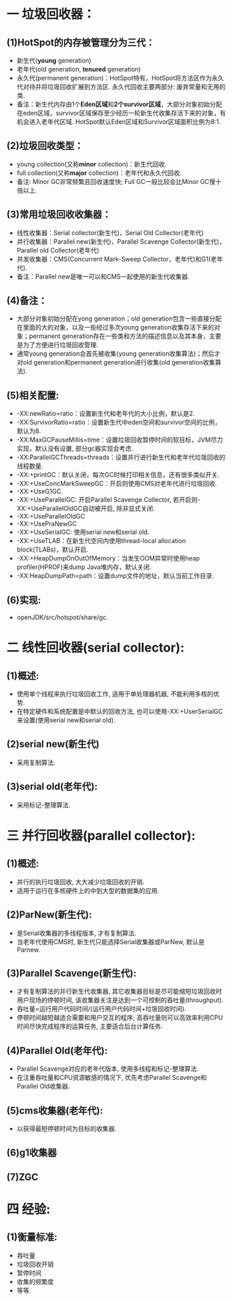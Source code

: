 # 一 垃圾回收器：
## (1)HotSpot的内存被管理分为三代：
- 新生代(**young** generation)
- 老年代(old generation, **tenured** generation)
- 永久代(permanent generation)：HotSpot特有，HotSpot将方法区作为永久代对待并将垃圾回收扩展到方法区. 永久代回收主要两部分: 废弃常量和无用的类.
- 备注：新生代内存由1个**Eden区域**和**2个survivor区域**，大部分对象初始分配在eden区域，survivor区域保存至少经历一轮新生代收集存活下来的对象，有机会进入老年代区域. HotSpot默认Eden区域和Survivor区域面积比例为8:1.

## (2)垃圾回收类型：
- young collection(又称**minor** collection)：新生代回收.
- full collection(又称**major** collection)：老年代和永久代回收.
- 备注: Minor GC非常频繁且回收速度快; Full GC一般比较会比Minor GC慢十倍以上.

## (3)常用垃圾回收收集器：
- 线性收集器：Serial collector(新生代)，Serial Old Collector(老年代)
- 并行收集器：Parallel new(新生代)，Parallel Scavenge Collector(新生代)，Parallel old Collector(老年代)
- 并发收集器：CMS(Concurrent Mark-Sweep Collector，老年代)和G1(老年代).
- 备注：Parallel new是唯一可以和CMS一起使用的新生代收集器.

## (4)备注：
- 大部分对象初始分配在yong generation；old generation包含一些直接分配在里面的大的对象，以及一些经过多次young generation收集存活下来的对象；permanent generation存在一些类和方法的描述信息以及其本身，主要是为了方便进行垃圾回收管理.
- 通常young generation会首先被收集(young generation收集算法)；然后才对old generation和permanent generation进行收集(old generation收集算法).

## (5)相关配置:
- -XX:newRatio=ratio：设置新生代和老年代的大小比例，默认是2.
- -XX:SurvivorRatio=ratio：设置新生代中eden空间和survivor空间的比例，默认为8.
- -XX:MaxGCPauseMillis=time：设置垃圾回收暂停时间的软目标，JVM尽力实现，默认没有设置, 部分gc器实现会考虑.
- -XX:ParallelGCThreads=threads：设置并行进行新生代和老年代垃圾回收的线程数量.
- -XX:+printGC：默认关闭，每次GC时候打印相关信息，还有很多类似开关.
- -XX:+UseConcMarkSweepGC：开启则使用CMS对老年代进行垃圾回收.
- -XX:+UseG1GC.
- -XX:+UseParallelGC: 开启Parallel Scavenge Collector, 若开启则-XX:+UseParallelOldGC自动被开启, 除非显式关闭.
- -XX:+UseParallelOldGC
- -XX:+UsePraNewGC
- -XX:+UseSerialGC: 使用serial new和serial old.
- -XX:+UseTLAB：在新生代空间内使用thread-local allocation block(TLABs)，默认开启.
- -XX:+HeapDumpOnOutOfMemory：当发生OOM异常时使用heap profiler(HPROF)来dump Java堆内存，默认关闭.
- -XX:HeapDumpPath=path：设置dump文件的地址，默认当前工作目录.

## (6)实现:
- openJDK/src/hotspot/share/gc.


# 二 线性回收器(serial collector):
## (1)概述:
- 使用单个线程来执行垃圾回收工作, 适用于单处理器机器, 不能利用多核的优势.
- 在特定硬件和系统配置是中默认的回收方法, 也可以使用-XX:+UserSerialGC来设置(使用serial new和serial old).

## (2)serial new(新生代)
- 采用复制算法.

## (3)serial old(老年代):
- 采用标记-整理算法.

# 三 并行回收器(parallel collector):
## (1)概述:
- 并行的执行垃圾回收, 大大减少垃圾回收的开销.
- 适用于运行在多核硬件上的中到大型的数据集的应用.

## (2)ParNew(新生代):
- 是Serial收集器的多线程版本, 才有复制算法.
- 当老年代使用CMS时, 新生代只能选择Serial收集器或ParNew, 默认是Parnew.

## (3)Parallel Scavenge(新生代):
- 才有复制算法的并行新生代收集器, 其它收集器目标是尽可能缩短垃圾回收时用户现场的停顿时间, 该收集器关注是达到一个可控制的吞吐量(throughput).
- 吞吐量=运行用户代码时间/(运行用户代码时间+垃圾回收时间).
- 停顿时间越短越适合需要和用户交互的程序; 高吞吐量则可以高效率利用CPU时间尽快完成程序的运算任务, 主要适合后台计算任务.

## (4)Parallel Old(老年代):
- Parallel Scavenge对应的老年代版本, 使用多线程和标记-整理算法.
- 在注重吞吐量和CPU资源敏感的情况下, 优先考虑Parallel Scavenge和Parallel Old收集器.

## (5)cms收集器(老年代):
- 以获得最短停顿时间为目标的收集器.

## (6)g1收集器

## (7)ZGC

# 四 经验:
## (1)衡量标准:
- 吞吐量
- 垃圾回收开销
- 暂停时间
- 收集的频繁度
- 等等.
